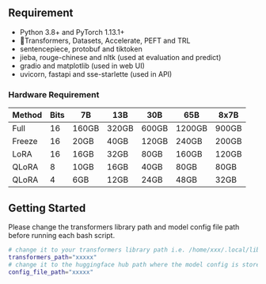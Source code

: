## Requirement

- Python 3.8+ and PyTorch 1.13.1+
- 🤗Transformers, Datasets, Accelerate, PEFT and TRL
- sentencepiece, protobuf and tiktoken
- jieba, rouge-chinese and nltk (used at evaluation and predict)
- gradio and matplotlib (used in web UI)
- uvicorn, fastapi and sse-starlette (used in API)

### Hardware Requirement

| Method | Bits |   7B  |  13B  |  30B  |   65B  |   8x7B |
| ------ | ---- | ----- | ----- | ----- | ------ | ------ |
| Full   |  16  | 160GB | 320GB | 600GB | 1200GB |  900GB |
| Freeze |  16  |  20GB |  40GB | 120GB |  240GB |  200GB |
| LoRA   |  16  |  16GB |  32GB |  80GB |  160GB |  120GB |
| QLoRA  |   8  |  10GB |  16GB |  40GB |   80GB |   80GB |
| QLoRA  |   4  |   6GB |  12GB |  24GB |   48GB |   32GB |

## Getting Started


Please change the transformers library path and model config file path before running each bash script.


```bash
# change it to your transformers library path i.e. /home/xxx/.local/lib/python3.8/site-packages/transformers
transformers_path="xxxxx"
# change it to the huggingface hub path where the model config is stored i.e. "/xxxx/hub models--mistralai--Mixtral-8x7B-v0.1/snapshots/521a77772f0d4052fd9846846471d0d2517739d2"
config_file_path="xxxxx"
```

